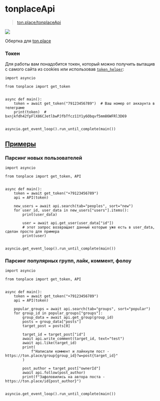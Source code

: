 # tonplaceApi

> [ton.place/tonplaceApi](https://ton.place/group7123)

![](https://upload.wikimedia.org/wikipedia/commons/thumb/0/0b/Gram_cryptocurrency_logo.svg/150px-Gram_cryptocurrency_logo.svg.png)

Обертка для [ton.place](https://ton.place/kesha1225)


### Токен

Для работы вам понадобится токен, который можно получить вытащив с самого сайта из cookies или 
использовав [`token_helper`](./examples/get_token_example.py):
```python3
import asyncio

from tonplace import get_token


async def main():
    token = await get_token("79123456789")  # Ваш номер от аккаунта в телеграме
    print(token)  # bxnjkfdh42fpFlX86CJetlbwPJfbTfcz11Y1y6Obqvf5mm86WFRl3D69


asyncio.get_event_loop().run_until_complete(main())
```


## [Примеры](examples/)

### Парсинг новых пользователей
```python3
import asyncio

from tonplace import get_token, API


async def main():
    token = await get_token("+79123456789")
    api = API(token)

    new_users = await api.search(tab="peoples", sort="new")
    for user_id, user_data in new_users["users"].items():
        print(user_data)

        user = await api.get_user(user_data["id"])
        # этот запрос возвращает данные которые уже есть в user_data, сделан просто для примера
        print(user)


asyncio.get_event_loop().run_until_complete(main())
```


### Парсинг популярных групп, лайк, коммент, фолоу
```python3
import asyncio

from tonplace import get_token, API


async def main():
    token = await get_token("+79123456789")
    api = API(token)

    popular_groups = await api.search(tab="groups", sort="popular")
    for group_id in popular_groups["groups"]:
        group_data = await api.get_group(group_id)
        posts = group_data["posts"]
        target_post = posts[0]

        target_id = target_post["id"]
        await api.write_comment(target_id, text="test")
        await api.like(target_id)
        print(
            f"Написали коммент и лайкнули пост - https://ton.place/group{group_id}?w=post{target_id}"
        )

        post_author = target_post["ownerId"]
        await api.follow(post_author)
        print(f"Зафоловились на автора поста - https://ton.place/id{post_author}")


asyncio.get_event_loop().run_until_complete(main())
```
